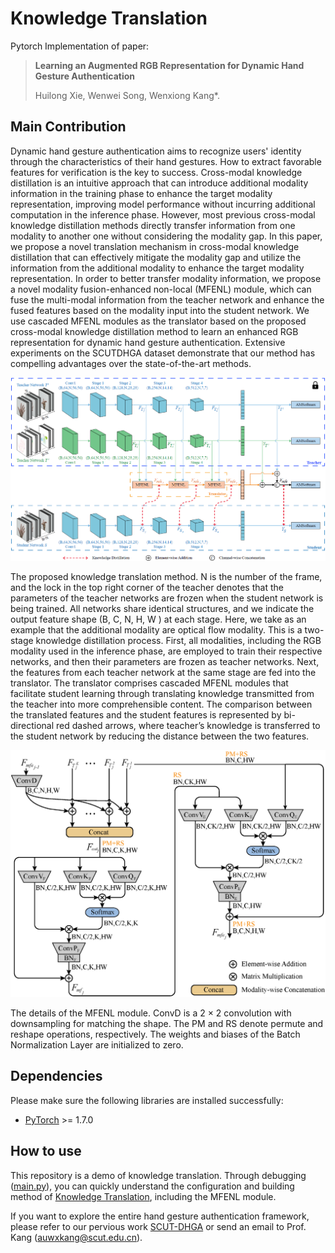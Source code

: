 # Knowledge Translation
Pytorch Implementation of paper:

> **Learning an Augmented RGB Representation for Dynamic Hand Gesture Authentication**
>
> Huilong Xie, Wenwei Song, Wenxiong Kang\*.

## Main Contribution
Dynamic hand gesture authentication aims to recognize users' identity through the characteristics of their hand gestures. How to extract favorable features for verification is the key to success. Cross-modal knowledge distillation is an intuitive approach that can introduce additional modality information in the training phase to enhance the target modality representation, improving model performance without incurring additional computation in the inference phase. However, most previous cross-modal knowledge distillation methods directly transfer information from one modality to another one without considering the modality gap. In this paper, we propose a novel translation mechanism in cross-modal knowledge distillation that can effectively mitigate the modality gap and utilize the information from the additional modality to enhance the target modality representation. In order to better transfer modality information, we propose a novel modality fusion-enhanced non-local (MFENL) module, which can fuse the multi-modal information from the teacher network and enhance the fused features based on the modality input into the student network. We use cascaded MFENL modules as the translator based on the proposed cross-modal knowledge distillation method to learn an enhanced RGB representation for dynamic hand gesture authentication. Extensive experiments on the SCUTDHGA dataset demonstrate that our method has compelling advantages over the state-of-the-art methods.

<div align="center">
 <p align="center">
  <img src="https://raw.githubusercontent.com/SCUT-BIP-Lab/TranslationCKD/master/img/img1.png" />
</p>
</div>

The proposed knowledge translation method. N is the number of the frame, and the lock in the top right corner of the teacher denotes that the parameters of the teacher networks are frozen when the student network is being trained. All networks share identical structures, and we indicate the output feature shape (B, C, N, H, W ) at each stage. Here, we take as an example that the additional modality are optical flow modality. This is a two-stage knowledge distillation process. First, all modalities, including the RGB modality used in the inference phase, are employed to train their respective networks, and then their parameters are frozen as teacher networks. Next, the features from each teacher network at the same stage are fed into the translator. The translator comprises cascaded MFENL modules that facilitate student learning through translating knowledge transmitted from the teacher into more comprehensible content. The comparison between the translated features and the student features is represented by bi-directional red dashed arrows, where teacher’s knowledge is transferred to the student network by reducing the distance between the two features.

<div align="center">
 <p align="center">
  <img src="https://raw.githubusercontent.com/SCUT-BIP-Lab/TranslationCKD/master/img/img2.png" />
</p>
</div>

The details of the MFENL module. ConvD is a 2 × 2 convolution with downsampling for matching the shape. The PM and RS denote permute and reshape operations, respectively. The weights and biases of the Batch Normalization Layer are initialized to zero.

## Dependencies
Please make sure the following libraries are installed successfully:
- [PyTorch](https://pytorch.org/) >= 1.7.0

## How to use
This repository is a demo of knowledge translation. Through debugging ([main.py](/main.py)), you can quickly understand the configuration and building method of [Knowledge Translation](/cl_mfenl.py), including the MFENL module.

If you want to explore the entire hand gesture authentication framework, please refer to our pervious work [SCUT-DHGA](https://github.com/SCUT-BIP-Lab/SCUT-DHGA) 
or send an email to Prof. Kang (auwxkang@scut.edu.cn).
